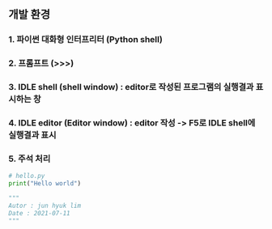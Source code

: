 ## 개발 환경

### 1. 파이썬 대화형 인터프리터 (Python shell)

### 2. 프롬프트 (>>>)

### 3. IDLE shell (shell window) : editor로 작성된 프로그램의 실행결과 표시하는 창

### 4. IDLE editor (Editor window) : editor 작성 -> F5로 IDLE shell에 실행결과 표시

### 5. 주석 처리

```python
# hello.py
print("Hello world")

"""
Autor : jun hyuk lim
Date : 2021-07-11
"""
```
